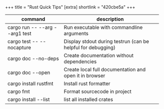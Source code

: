 +++
title = "Rust Quick Tips"
[extra]
shortlink = "420cbe5a"
+++

<table>
	<thead>
		<tr><th>command</th><th>description</th></tr>
	</thead>
	<tbody>
		<tr>
			<td>cargo run -- --arg --arg1 test</td>
			<td>Run executable with commandline arguments</td>
		</tr>
		<tr>
			<td>cargo test -- --nocapture</td>
			<td>Display stdout during testrun (can be helpful for debugging)</td>
		</tr>
		<tr>
			<td>cargo doc --no-deps</td>
			<td>Create documentation without dependencies </td>
		</tr>
		<tr>
			<td>cargo doc --open</td>
			<td>Create local full documentation and open it in browser</td>
		</tr>
		<tr>
			<td>cargo install rustfmt</td>
			<td>Install rust formatter</td>
		</tr>
		<tr>
			<td>cargo fmt</td>
			<td>Format sourcecode in project</td>
		</tr>
		<tr>
			<td>cargo install --list</td>
			<td>list all installed crates</td>
		</tr>
	</tbody>
</table>
